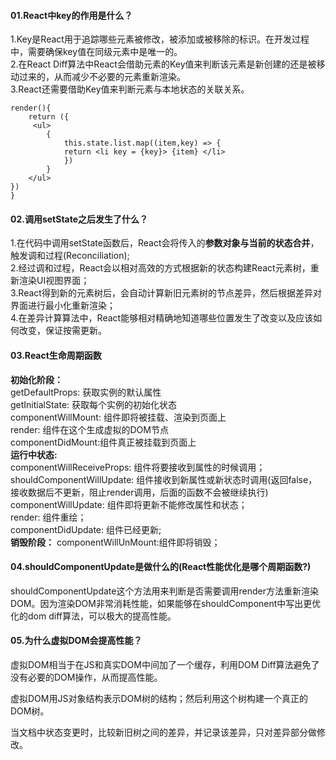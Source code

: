 #### 01.React中key的作用是什么？

1.Key是React用于追踪哪些元素被修改，被添加或被移除的标识。在开发过程中，需要确保key值在同级元素中是唯一的。<br>
2.在React Diff算法中React会借助元素的Key值来判断该元素是新创建的还是被移动过来的，从而减少不必要的元素重新渲染。<br>
3.React还需要借助Key值来判断元素与本地状态的关联关系。<br>

    render(){
    	return ({
    	 <ul>
    		{
    			this.state.list.map((item,key) => {
    			return <li key = {key}> {item} </li>
    			})
    		}
    	</ul>
    })
    }

#### 02.调用setState之后发生了什么？
1.在代码中调用setState函数后，React会将传入的**参数对象与当前的状态合并**，触发调和过程(Reconciliation);<br>
2.经过调和过程，React会以相对高效的方式根据新的状态构建React元素树，重新渲染UI视图界面；<br>
3.React得到新的元素树后，会自动计算新旧元素树的节点差异，然后根据差异对界面进行最小化重新渲染；<br>
4.在差异计算算法中，React能够相对精确地知道哪些位置发生了改变以及应该如何改变，保证按需更新。<br>

#### 03.React生命周期函数

**初始化阶段：**<br>
getDefaultProps: 获取实例的默认属性<br>
getInitialState: 获取每个实例的初始化状态<br>
componentWillMount: 组件即将被挂载、渲染到页面上<br>
render: 组件在这个生成虚拟的DOM节点<br>
componentDidMount:组件真正被挂载到页面上<br>
**运行中状态:**<br>
componentWillReceiveProps: 组件将要接收到属性的时候调用；<br>
shouldComponentWillUpdate: 组件接收到新属性或新状态时调用(返回false，接收数据后不更新，阻止render调用，后面的函数不会被继续执行)<br>
componentWillUpdate: 组件即将更新不能修改属性和状态；<br>
render: 组件重绘；<br>
componentDidUpdate: 组件已经更新;<br>
**销毁阶段：**
componentWillUnMount:组件即将销毁；<br>

#### 04.shouldComponentUpdate是做什么的(React性能优化是哪个周期函数?)

shouldComponentUpdate这个方法用来判断是否需要调用render方法重新渲染DOM。因为渲染DOM非常消耗性能，如果能够在shouldComponent中写出更优化的dom diff算法，可以极大的提高性能。<br>

#### 05.为什么虚拟DOM会提高性能？

虚拟DOM相当于在JS和真实DOM中间加了一个缓存，利用DOM Diff算法避免了没有必要的DOM操作，从而提高性能。

虚拟DOM用JS对象结构表示DOM树的结构；然后利用这个树构建一个真正的DOM树。

当文档中状态变更时，比较新旧树之间的差异，并记录该差异，只对差异部分做修改。

